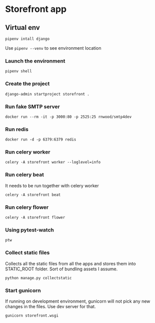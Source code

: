 # Storefront app

## Virtual env

```
pipenv intall django
```

Use `pipenv --venv` to see environment location

### Launch the environment

```
pipenv shell
```

### Create the project

```
django-admin startproject storefront .
```

### Run fake SMTP server

```
docker run --rm -it -p 3000:80 -p 2525:25 rnwood/smtp4dev
```

### Run redis

```
docker run -d -p 6379:6379 redis
```

### Run celery worker

```
celery -A storefront worker --loglevel=info
```

### Run celery beat

It needs to be run together with celery worker

```
celery -A storefront beat
```

### Run celery flower

```
celery -A storefront flower
```

### Using pytest-watch

```
ptw
```

### Collect static files

Collects all the static files from all the apps and stores them into STATIC_ROOT folder. Sort of bundling assets I assume.

```
python manage.py collectstatic
```

### Start gunicorn

If running on development environment, gunicorn will not pick any new changes in the files. Use dev server for that.

```
gunicorn storefront.wsgi
```
